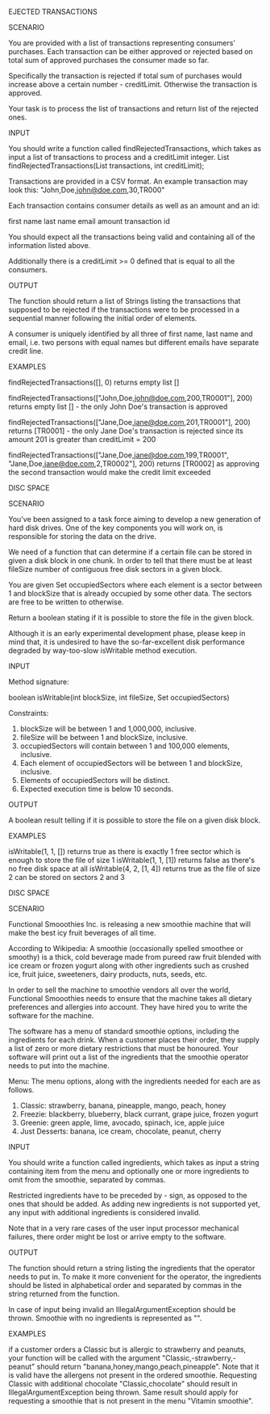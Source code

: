 EJECTED TRANSACTIONS

SCENARIO

You are provided with a list of transactions representing consumers' purchases.
Each transaction can be either approved or rejected based on total sum of approved purchases the consumer made so far.

Specifically the transaction is rejected if total sum of purchases would increase above a certain number - creditLimit. Otherwise the transaction is approved.

Your task is to process the list of transactions and return list of the rejected ones.

INPUT

You should write a function called findRejectedTransactions, which takes as input a list
of transactions to process and a creditLimit integer.
List<String> findRejectedTransactions(List<String> transactions, int creditLimit);


Transactions are provided in a CSV format. An example transaction may look this:
"John,Doe,john@doe.com,30,TR000"

Each transaction contains consumer details as well as an amount and an id:

first name
last name
email
amount
transaction id

You should expect all the transactions being valid and containing all of the information listed above.

Additionally there is a creditLimit >= 0 defined that is equal to all the consumers.

OUTPUT

The function should return a list of Strings listing the transactions that supposed to be rejected if the transactions were to be processed in a sequential manner following the initial order of elements.

A consumer is uniquely identified by all three of first name, last name and email,
i.e. two persons with equal names but different emails have separate credit line.

EXAMPLES

findRejectedTransactions([], 0) returns empty list []

findRejectedTransactions(["John,Doe,john@doe.com,200,TR0001"], 200) returns empty list [] - the only John Doe's transaction is approved

findRejectedTransactions(["Jane,Doe,jane@doe.com,201,TR0001"], 200) returns [TR0001] - the only Jane Doe's transaction is rejected since its amount 201 is greater than creditLimit = 200

findRejectedTransactions(["Jane,Doe,jane@doe.com,199,TR0001", "Jane,Doe,jane@doe.com,2,TR0002"], 200) returns [TR0002] as approving the second transaction would make the credit limit exceeded









DISC SPACE

SCENARIO

You've been assigned to a task force aiming to develop a new generation of hard disk drives.
One of the key components you will work on, is responsible for storing the data on the drive.

We need of a function that can determine if a certain file can be stored in given a disk block in one chunk. In order to tell that there must be at least fileSize number of contiguous free disk sectors in a given block.

You are given Set<Integer> occupiedSectors where each element is a sector between 1 and blockSize that is already occupied by some other data. The sectors are free to be written to otherwise.

Return a boolean stating if it is possible to store the file in the given block.

Although it is an early experimental development phase, please keep in mind that, it is undesired to have the so-far-excellent disk performance degraded by way-too-slow isWritable method execution.

INPUT

Method signature:

boolean isWritable(int blockSize, int fileSize, Set<Integer> occupiedSectors)

Constraints:

1. blockSize will be between 1 and 1,000,000, inclusive.
2. fileSize will be between 1 and blockSize, inclusive.
3. occupiedSectors will contain between 1 and 100,000 elements, inclusive.
4. Each element of occupiedSectors will be between 1 and blockSize, inclusive.
5. Elements of occupiedSectors will be distinct.
6. Expected execution time is below 10 seconds.

OUTPUT

A boolean result telling if it is possible to store the file on a given disk block.

EXAMPLES

isWritable(1, 1, []) returns true as there is exactly 1 free sector which is enough to store the file of size 1
isWritable(1, 1, [1]) returns false as there's no free disk space at all
isWritable(4, 2, [1, 4]) returns true as the file of size 2 can be stored on sectors 2 and 3










DISC SPACE

SCENARIO

Functional Smooothies Inc. is releasing a new smoothie machine that will make the best icy fruit beverages of all time.

According to Wikipedia: A smoothie (occasionally spelled smoothee or smoothy) is a thick, cold beverage made from pureed raw fruit blended with ice cream or frozen yogurt along with other ingredients such as crushed ice, fruit juice, sweeteners, dairy products, nuts, seeds, etc.

In order to sell the machine to smoothie vendors all over the world, Functional Smooothies needs to ensure that the machine takes all dietary preferences and allergies into account. They have hired you to write the software for the machine.

The software has a menu of standard smoothie options, including the ingredients for each drink. When a customer places their order, they supply a list of zero or more dietary restrictions that must be honoured. Your software will print out a list of the ingredients that the smoothie operator needs to put into the machine.

Menu: The menu options, along with the ingredients needed for each are as follows.

1. Classic: strawberry, banana, pineapple, mango, peach, honey
2. Freezie: blackberry, blueberry, black currant, grape juice, frozen yogurt
3. Greenie: green apple, lime, avocado, spinach, ice, apple juice
4. Just Desserts: banana, ice cream, chocolate, peanut, cherry


INPUT

You should write a function called ingredients, which takes as input a string containing item from the menu and optionally one or more ingredients to omit from the smoothie, separated by commas.

Restricted ingredients have to be preceded by - sign, as opposed to the ones that should be added. As adding new ingredients is not supported yet, any input with additional ingredients is considered invalid.

Note that in a very rare cases of the user input processor mechanical failures, there order might be lost or arrive empty to the software.





OUTPUT

The function should return a string listing the ingredients that the operator needs to put in. To make it more convenient for the operator, the ingredients should be listed in alphabetical order and separated by commas in the string returned from the function.

In case of input being invalid an IllegalArgumentException should be thrown. Smoothie with no ingredients is represented as "".


EXAMPLES

if a customer orders a Classic but is allergic to strawberry and peanuts, your function will be called with the argument "Classic,-strawberry,-peanut" should return "banana,honey,mango,peach,pineapple". Note that it is valid have the allergens not present in the ordered smoothie. Requesting Classic with additional chocolate "Classic,chocolate" should result in IllegalArgumentException being thrown. Same result should apply for requesting a smoothie that is not present in the menu "Vitamin smoothie".


